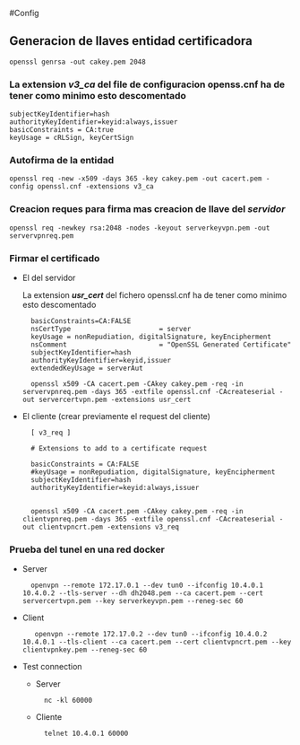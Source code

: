 #Config

## Generacion de llaves entidad certificadora
  
    openssl genrsa -out cakey.pem 2048

### La extension ***v3_ca*** del file de configuracion openss.cnf ha de tener como minimo esto descomentado

    subjectKeyIdentifier=hash
    authorityKeyIdentifier=keyid:always,issuer
    basicConstraints = CA:true
    keyUsage = cRLSign, keyCertSign

### Autofirma de la entidad

    openssl req -new -x509 -days 365 -key cakey.pem -out cacert.pem -config openssl.cnf -extensions v3_ca
    
### Creacion reques para firma mas creacion de llave del *servidor*

    openssl req -newkey rsa:2048 -nodes -keyout serverkeyvpn.pem -out servervpnreq.pem

### Firmar el certificado 

- El del servidor

    La extension ***usr_cert*** del fichero openssl.cnf  ha de tener como minimo esto descomentado

        basicConstraints=CA:FALSE
        nsCertType                      = server
        keyUsage = nonRepudiation, digitalSignature, keyEncipherment
        nsComment                       = "OpenSSL Generated Certificate"
        subjectKeyIdentifier=hash
        authorityKeyIdentifier=keyid,issuer
        extendedKeyUsage = serverAut

        openssl x509 -CA cacert.pem -CAkey cakey.pem -req -in servervpnreq.pem -days 365 -extfile openssl.cnf -CAcreateserial -out servercertvpn.pem -extensions usr_cert
        
- El cliente (crear previamente  el request del cliente)
    
        [ v3_req ]

        # Extensions to add to a certificate request

        basicConstraints = CA:FALSE
        #keyUsage = nonRepudiation, digitalSignature, keyEncipherment
        subjectKeyIdentifier=hash
        authorityKeyIdentifier=keyid:always,issuer


        openssl x509 -CA cacert.pem -CAkey cakey.pem -req -in clientvpnreq.pem -days 365 -extfile openssl.cnf -CAcreateserial -out clientvpncrt.pem -extensions v3_req

### Prueba del tunel en una red docker

- Server

        openvpn --remote 172.17.0.1 --dev tun0 --ifconfig 10.4.0.1 10.4.0.2 --tls-server --dh dh2048.pem --ca cacert.pem --cert servercertvpn.pem --key serverkeyvpn.pem --reneg-sec 60
        
- Client 

         openvpn --remote 172.17.0.2 --dev tun0 --ifconfig 10.4.0.2 10.4.0.1 --tls-client --ca cacert.pem --cert clientvpncrt.pem --key clientvpnkey.pem --reneg-sec 60

- Test connection

    - Server

            nc -kl 60000

    - Cliente
      
            telnet 10.4.0.1 60000
